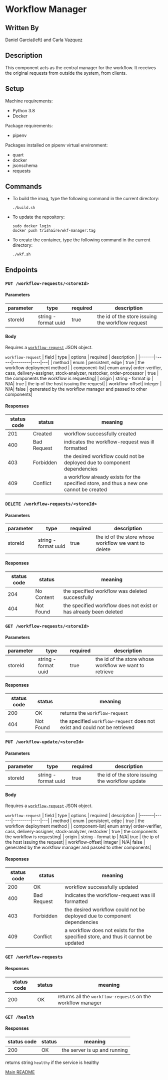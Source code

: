# Workflow Manager

## Written By
Daniel Garcia(left) and Carla Vazquez

## Description
This component acts as the central manager for the workflow. It receives the original requests from outside the system, from clients.

## Setup
Machine requirements:
* Python 3.8
* Docker

Package requirements:
* pipenv

Packages installed on pipenv virtual environment:
* quart
* docker
* jsonschema
* requests

## Commands
* To build the imag, type the following command in the current directory:
  ```
  ./build.sh
  ```
* To update the repository:
  ```
  sudo docker login
  docker push trishaire/wkf-manager:tag
  ```
* To create the container, type the following command in the current directory:
  ```
  ./wkf.sh
  ```

## Endpoints

### `PUT /workflow-requests/<storeId>`

#### Parameters

| parameter | type | required | description |
|-------|------|----|---|
|storeId | string - format uuid| true| the id of the store issuing the workflow request|

#### Body

Requires a [`workflow-request`](https://github.com/CPVazquez/CS6343Linear/blob/main/Workflows/WF2/Components/C1/src/workflow-request.schema.json) JSON object. 

`workflow-request`
| field | type | options | required | description |
|-------|------|---------|----|---|
| method | enum | persistent, edge | true | the workflow deployment method |
| component-list| enum array| order-verifier, cass, delivery-assigner, stock-analyzer, restocker, order-processor | true | the components the workflow is requesting|
| origin | string - format ip | N/A| true | the ip of the host issuing the request|
| workflow-offset| integer | N/A| false | generated by the workflow manager and passed to other components|

#### Responses

| status code | status | meaning|
|---|---|---|
|201|Created| workflow successfully created|
|400|Bad Request| indicates the workflow-request was ill formatted|
|403|Forbidden|the desired workflow could not be deployed due to component dependencies|
|409|Conflict|a workflow already exists for the specified store, and thus a new one cannot be created|


### `DELETE /workflow-requests/<storeId>`

#### Parameters

| parameter | type | required | description |
|-------|------|----|---|
|storeId | string - format uuid| true| the id of the store whose workflow we want to delete|

#### Responses

| status code | status | meaning|
|---|---|---|
|204|No Content| the specified workflow was deleted successfully |
|404|Not Found| the specified workflow does not exist or has already been deleted

### `GET /workflow-requests/<storeId>`

#### Parameters

| parameter | type | required | description |
|-------|------|----|---|
|storeId | string - format uuid| true| the id of the store whose workflow we want to retrieve|

#### Responses

| status code | status | meaning|
|---|---|---|
|200| OK | returns the `workflow-request`|
|404| Not Found| the specified `workflow-request` does not exist and could not be retrieved|

### `PUT /workflow-update/<storeId>`

#### Parameters

| parameter | type | required | description |
|-------|------|----|---|
|storeId | string - format uuid| true| the id of the store issuing the workflow update|

#### Body

Requires a [`workflow-request`](https://github.com/CPVazquez/CS6343Linear/blob/main/Workflows/WF2/Components/C1/src/workflow-request.schema.json) JSON object. 

`workflow-request`
| field | type | options | required | description |
|-------|------|---------|----|---|
| method | enum | persistent, edge | true | the workflow deployment method |
| component-list| enum array| order-verifier, cass, delivery-assigner, stock-analyzer, restocker | true | the components the workflow is requesting|
| origin | string - format ip | N/A| true | the ip of the host issuing the request|
| workflow-offset| integer | N/A| false | generated by the workflow manager and passed to other components|

#### Responses

| status code | status | meaning|
|---|---|---|
|200|OK| workflow successfully updated|
|400|Bad Request| indicates the workflow-request was ill formatted|
|403|Forbidden|the desired workflow could not be deployed due to component dependencies|
|409|Conflict|a workflow does not exists for the specified store, and thus it cannot be updated|

### `GET /workflow-requests`

#### Responses

| status code | status | meaning|
|---|---|---|
|200| OK | returns all the `workflow-request`s on the workflow manager|

### `GET /health`

#### Responses
| status code | status | meaning|
|---|---|---|
|200| OK | the server is up and running|

returns string `healthy` if the service is healthy

[Main README](https://github.com/CPVazquez/CS6343Linear)